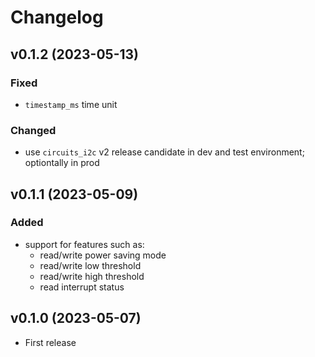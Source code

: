 # Changelog

## v0.1.2 (2023-05-13)

### Fixed
- `timestamp_ms` time unit

### Changed
- use `circuits_i2c` v2 release candidate in dev and test environment;
  optiontally in prod

## v0.1.1 (2023-05-09)

### Added
- support for features such as:
  - read/write power saving mode
  - read/write low threshold
  - read/write high threshold
  - read interrupt status

## v0.1.0 (2023-05-07)
- First release
